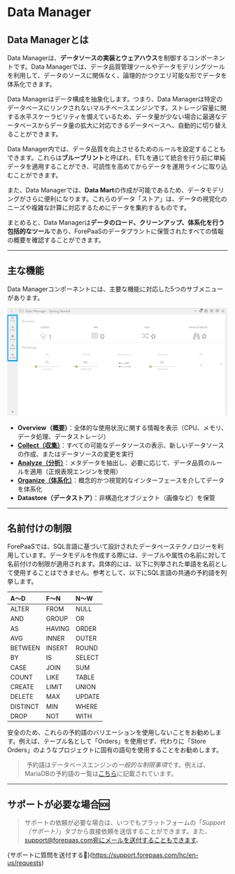 
# Data Manager

## Data Managerとは

Data Managerは、**データソースの実装とウェアハウス**を制御するコンポーネントです。Data Managerでは、データ品質管理ツールやデータモデリングツールを利用して、データのソースに関係なく、論理的かつクエリ可能な形でデータを体系化できます。

Data Managerはデータ構成を抽象化します。つまり、Data Managerは特定のデータベースにリンクされないマルチベースエンジンです。ストレージ容量に関する水平スケーラビリティを備えているため、データ量が少ない場合に最適なデータベースからデータ量の拡大に対応できるデータベースへ、自動的に切り替えることができます。 

Data Manager内では、データ品質を向上させるためのルールを設定することもできます。これらは**ブループリント**と呼ばれ、ETLを通じて統合を行う前に単純データを適用することができ、可読性を高めてからデータを運用ラインに取り込むことができます。 

また、Data Managerでは、**Data Mart**の作成が可能であるため、データモデリングがさらに便利になります。これらのデータ「ストア」は、データの視覚化のニーズや複雑な計算に対応するためにデータを集約するものです。 

まとめると、Data Managerは**データのロード、クリーンアップ、体系化を行う包括的なツール**であり、ForePaaSのデータプラントに保管されたすべての情報の概要を確認することができます。 

---
 
## 主な機能

Data Managerコンポーネントには、主要な機能に対応した5つのサブメニューがあります。
 
![menu-datamanager](picts/datamanager-interface-en.png)

* **Overview（概要）**：全体的な使用状況に関する情報を表示（CPU、メモリ、データ処理、データストレージ）  
* [**Collect（収集）**](/jp/product/data-manager/collect/index.md)：すべての可能なデータソースの表示、新しいデータソースの作成、またはデータソースの変更を実行
* [**Analyze（分析）**](/jp/product/data-manager/analyze/index.md)：メタデータを抽出し、必要に応じて、データ品質のルールを適用（正規表現エンジンを使用）  
* [**Organize（体系化）**](/jp/product/data-manager/organize.md)：概念的かつ視覚的なインターフェースを介してデータを体系化
* **Datastore（データストア）**：非構造化オブジェクト（画像など）を保管 

---

## 名前付けの制限

ForePaaSでは、SQL言語に基づいて設計されたデータベーステクノロジーを利用しています。データモデルを作成する際には、テーブルや属性の名前に対して名前付けの制限が適用されます。具体的には、以下に列挙された単語を名前として使用することはできません。参考として、以下にSQL言語の共通の予約語を列挙します。

| A～D  | F～N    | N～W |
| :--- | :--- | :--- |
| ALTER       | FROM      | NULL |
| AND          | GROUP   | OR |
| AS             | HAVING   | ORDER |
| AVG           | INNER     | OUTER |
| BETWEEN | INSERT   | ROUND |
| BY              | IS           | SELECT |
| CASE         | JOIN       | SUM |
| COUNT      | LIKE       | TABLE |
| CREATE     | LIMIT      | UNION |
| DELETE     | MAX       | UPDATE |
| DISTINCT  | MIN        | WHERE |
| DROP         | NOT       | WITH |

安全のため、これらの予約語のバリエーションを使用しないことをお勧めします。例えば、テーブル名として「Orders」を使用せず、代わりに「Store Orders」のようなプロジェクトに固有の語句を使用することをお勧めします。 

> 予約語はデータベースエンジンの*一般的な制限事項*です。例えば、MariaDBの予約語の一覧は[こちら](https://mariadb.com/kb/jp/library/reserved-words/)に記載されています。

---

##  サポートが必要な場合🆘

> サポートの依頼が必要な場合は、いつでもプラットフォームの「*Support（サポート）*」タブから直接依頼を送信することができます。また、support@forepaas.com宛にメールを送付することもできます。

{サポートに質問を送付する🤔}(https://support.forepaas.com/hc/en-us/requests)